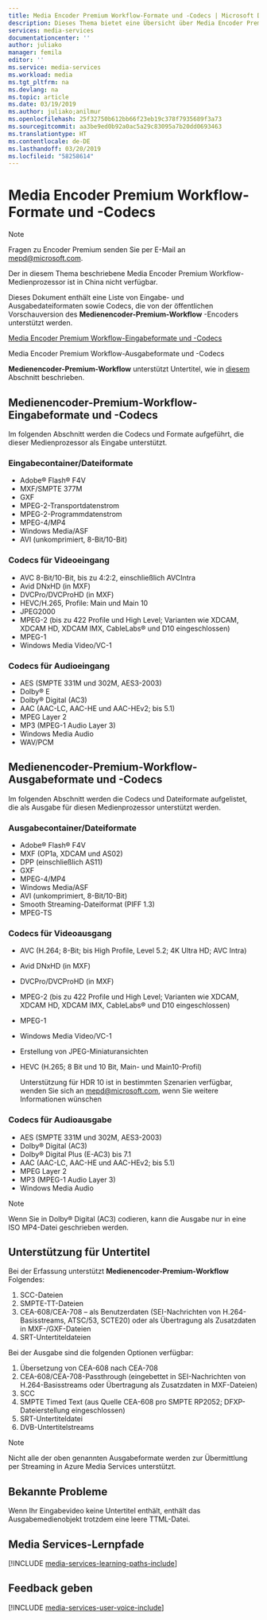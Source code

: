 ```yaml
---
title: Media Encoder Premium Workflow-Formate und -Codecs | Microsoft Docs
description: Dieses Thema bietet eine Übersicht über Media Encoder Premium Workflow-Formate und -Codecs
services: media-services
documentationcenter: ''
author: juliako
manager: femila
editor: ''
ms.service: media-services
ms.workload: media
ms.tgt_pltfrm: na
ms.devlang: na
ms.topic: article
ms.date: 03/19/2019
ms.author: juliako;anilmur
ms.openlocfilehash: 25f32750b612bb66f23eb19c378f7935689f3a73
ms.sourcegitcommit: aa3be9ed0b92a0ac5a29c83095a7b20dd0693463
ms.translationtype: HT
ms.contentlocale: de-DE
ms.lasthandoff: 03/20/2019
ms.locfileid: "58258614"
---
```

# <a name="media-encoder-premium-workflow-formats-and-codecs"></a>Media Encoder Premium Workflow-Formate und -Codecs

> [!NOTE]
> Fragen zu Encoder Premium senden Sie per E-Mail an mepd@microsoft.com.
> 
> Der in diesem Thema beschriebene Media Encoder Premium Workflow-Medienprozessor ist in China nicht verfügbar. 

Dieses Dokument enthält eine Liste von Eingabe- und Ausgabedateiformaten sowie Codecs, die von der öffentlichen Vorschauversion des **Medienencoder-Premium-Workflow** -Encoders unterstützt werden.

[Media Encoder Premium Workflow-Eingabeformate und -Codecs](#input_formats)

Media Encoder Premium Workflow-Ausgabeformate und -Codecs

**Medienencoder-Premium-Workflow** unterstützt Untertitel, wie in [diesem](#closed_captioning) Abschnitt beschrieben. 

## <a id="input_formats"></a>Medienencoder-Premium-Workflow-Eingabeformate und -Codecs

Im folgenden Abschnitt werden die Codecs und Formate aufgeführt, die dieser Medienprozessor als Eingabe unterstützt.

### <a name="input-containerfile-formats"></a>Eingabecontainer/Dateiformate

* Adobe® Flash® F4V
* MXF/SMPTE 377M
* GXF
* MPEG-2-Transportdatenstrom
* MPEG-2-Programmdatenstrom
* MPEG-4/MP4
* Windows Media/ASF
* AVI (unkomprimiert, 8-Bit/10-Bit)

### <a name="input-video-codecs"></a>Codecs für Videoeingang

* AVC 8-Bit/10-Bit, bis zu 4:2:2, einschließlich AVCIntra
* Avid DNxHD (in MXF)
* DVCPro/DVCProHD (in MXF)
* HEVC/H.265, Profile: Main und Main 10
* JPEG2000
* MPEG-2 (bis zu 422 Profile und High Level; Varianten wie XDCAM, XDCAM HD, XDCAM IMX, CableLabs® und D10 eingeschlossen)
* MPEG-1
* Windows Media Video/VC-1

### <a name="input-audio-codecs"></a>Codecs für Audioeingang

* AES (SMPTE 331M und 302M, AES3-2003)
* Dolby® E
* Dolby® Digital (AC3)
* AAC (AAC-LC, AAC-HE und AAC-HEv2; bis 5.1)
* MPEG Layer 2
* MP3 (MPEG-1 Audio Layer 3)
* Windows Media Audio
* WAV/PCM

## <a id="output_format"></a>Medienencoder-Premium-Workflow-Ausgabeformate und -Codecs

Im folgenden Abschnitt werden die Codecs und Dateiformate aufgelistet, die als Ausgabe für diesen Medienprozessor unterstützt werden.

### <a name="output-containerfile-formats"></a>Ausgabecontainer/Dateiformate

* Adobe® Flash® F4V
* MXF (OP1a, XDCAM und AS02)
* DPP (einschließlich AS11)
* GXF
* MPEG-4/MP4
* Windows Media/ASF
* AVI (unkomprimiert, 8-Bit/10-Bit)
* Smooth Streaming-Dateiformat (PIFF 1.3)
* MPEG-TS 

### <a name="output-video-codecs"></a>Codecs für Videoausgang

* AVC (H.264; 8-Bit; bis High Profile, Level 5.2; 4K Ultra HD; AVC Intra)
* Avid DNxHD (in MXF)
* DVCPro/DVCProHD (in MXF)
* MPEG-2 (bis zu 422 Profile und High Level; Varianten wie XDCAM, XDCAM HD, XDCAM IMX, CableLabs® und D10 eingeschlossen)
* MPEG-1
* Windows Media Video/VC-1
* Erstellung von JPEG-Miniaturansichten
* HEVC (H.265; 8 Bit und 10 Bit, Main- und Main10-Profil)

  Unterstützung für HDR 10 ist in bestimmten Szenarien verfügbar, wenden Sie sich an mepd@microsoft.com, wenn Sie weitere Informationen wünschen


### <a name="output-audio-codecs"></a>Codecs für Audioausgabe

* AES (SMPTE 331M und 302M, AES3-2003)
* Dolby® Digital (AC3)
* Dolby® Digital Plus (E-AC3) bis 7.1
* AAC (AAC-LC, AAC-HE und AAC-HEv2; bis 5.1)
* MPEG Layer 2
* MP3 (MPEG-1 Audio Layer 3)
* Windows Media Audio

>[!NOTE]
>Wenn Sie in Dolby® Digital (AC3) codieren, kann die Ausgabe nur in eine ISO MP4-Datei geschrieben werden.

## <a id="closed_captioning"></a>Unterstützung für Untertitel

Bei der Erfassung unterstützt **Medienencoder-Premium-Workflow** Folgendes:

1. SCC-Dateien
2. SMPTE-TT-Dateien
3. CEA-608/CEA-708 – als Benutzerdaten (SEI-Nachrichten von H.264-Basisstreams, ATSC/53, SCTE20) oder als Übertragung als Zusatzdaten in MXF-/GXF-Dateien
4. SRT-Untertiteldateien

Bei der Ausgabe sind die folgenden Optionen verfügbar:

1. Übersetzung von CEA-608 nach CEA-708
2. CEA-608/CEA-708-Passthrough (eingebettet in SEI-Nachrichten von H.264-Basisstreams oder Übertragung als Zusatzdaten in MXF-Dateien)
3. SCC
4. SMPTE Timed Text (aus Quelle CEA-608 pro SMPTE RP2052; DFXP-Dateierstellung eingeschlossen)
5. SRT-Untertiteldatei
6. DVB-Untertitelstreams

> [!NOTE]
> Nicht alle der oben genannten Ausgabeformate werden zur Übermittlung per Streaming in Azure Media Services unterstützt.

## <a name="known-issues"></a>Bekannte Probleme

Wenn Ihr Eingabevideo keine Untertitel enthält, enthält das Ausgabemedienobjekt trotzdem eine leere TTML-Datei. 

## <a name="media-services-learning-paths"></a>Media Services-Lernpfade

[!INCLUDE [media-services-learning-paths-include](../../../includes/media-services-learning-paths-include.md)]

## <a name="provide-feedback"></a>Feedback geben

[!INCLUDE [media-services-user-voice-include](../../../includes/media-services-user-voice-include.md)]


